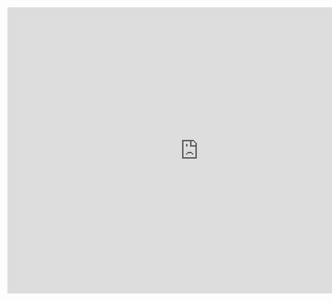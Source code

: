 <iframe src="https://data.oecd.org/chart/69Cy" width="860" height="645" style="border: 0" mozallowfullscreen="true" webkitallowfullscreen="true" allowfullscreen="true"><a href="https://data.oecd.org/chart/69Cy" target="_blank">OECD Chart: General government debt, Total, % of GDP, Annual, 2016</a></iframe>
